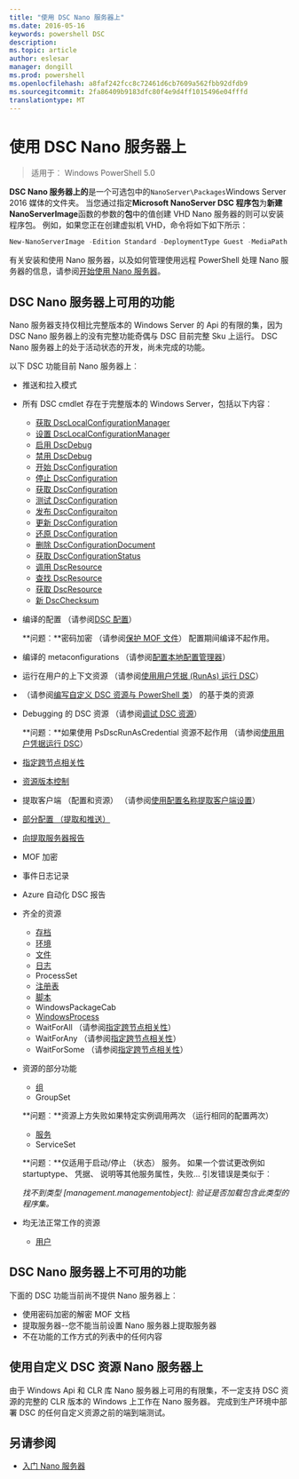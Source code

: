 ```yaml
---
title: "使用 DSC Nano 服务器上"
ms.date: 2016-05-16
keywords: powershell DSC
description: 
ms.topic: article
author: eslesar
manager: dongill
ms.prod: powershell
ms.openlocfilehash: a8faf242fcc8c72461d6cb7609a562fbb92dfdb9
ms.sourcegitcommit: 2fa86409b9183dfc80f4e9d4ff1015496e04fffd
translationtype: MT
---
```

# 使用 DSC Nano 服务器上

> 适用于︰ Windows PowerShell 5.0

**DSC Nano 服务器上的**是一个可选包中的`NanoServer\Packages`Windows Server 2016 媒体的文件夹。 当您通过指定**Microsoft NanoServer DSC 程序包**为**新建 NanoServerImage**函数的参数的**包**中的值创建 VHD Nano 服务器的则可以安装程序包。 例如，如果您正在创建虚拟机 VHD，命令将如下如下所示︰

```powershell
New-NanoServerImage -Edition Standard -DeploymentType Guest -MediaPath f:\ -BasePath .\Base -TargetPath .\Nano1\Nano.vhd -ComputerName Nano1 -Packages Microsoft-NanoServer-DSC-Package
```

有关安装和使用 Nano 服务器，以及如何管理使用远程 PowerShell 处理 Nano 服务器的信息，请参阅[开始使用 Nano 服务器](https://technet.microsoft.com/en-us/library/mt126167.aspx)。


## DSC Nano 服务器上可用的功能

 Nano 服务器支持仅相比完整版本的 Windows Server 的 Api 的有限的集，因为 DSC Nano 服务器上的没有完整功能奇偶与 DSC 目前完整 Sku 上运行。 DSC Nano 服务器上的处于活动状态的开发，尚未完成的功能。
 
 以下 DSC 功能目前 Nano 服务器上︰ 


* 推送和拉入模式

* 所有 DSC cmdlet 存在于完整版本的 Windows Server，包括以下内容︰ 
  * [获取 DscLocalConfigurationManager](https://technet.microsoft.com/en-us/library/dn407378.aspx)
  * [设置 DscLocalConfigurationManager](https://technet.microsoft.com/en-us/library/dn521621.aspx)   
  * [启用 DscDebug](https://technet.microsoft.com/en-us/library/mt517870.aspx)
  * [禁用 DscDebug](https://technet.microsoft.com/en-us/library/mt517872.aspx)       
  * [开始 DscConfiguration](https://technet.microsoft.com/en-us/library/dn521623.aspx)
  * [停止 DscConfiguration](https://technet.microsoft.com/en-us/library/mt143542.aspx)
  * [获取 DscConfiguration](https://technet.microsoft.com/en-us/library/dn407379.aspx)
  * [测试 DscConfiguration](https://technet.microsoft.com/en-us/library/dn407382.aspx)      
  * [发布 DscConfiguraiton](https://technet.microsoft.com/en-us/library/mt517875.aspx) 
  * [更新 DscConfiguration](https://technet.microsoft.com/en-us/library/mt143541.aspx)
  * [还原 DscConfiguration](https://technet.microsoft.com/en-us/library/dn407383.aspx)
  * [删除 DscConfigurationDocument](https://technet.microsoft.com/en-us/library/mt143544.aspx)
  * [获取 DscConfigurationStatus](https://technet.microsoft.com/en-us/library/mt517868.aspx)
  * [调用 DscResource](https://technet.microsoft.com/en-us/library/mt517869.aspx)
  * [查找 DscResource](https://technet.microsoft.com/en-us/library/mt517874.aspx)
  * [获取 DscResource](https://technet.microsoft.com/en-us/library/dn521625.aspx)
  * [新 DscChecksum](https://technet.microsoft.com/en-us/library/dn521622.aspx)    

* 编译的配置 （请参阅[DSC 配置](configurations.md)）

  **问题︰**密码加密 （请参阅[保护 MOF 文件](securemof.md)） 配置期间编译不起作用。

* 编译的 metaconfigurations （请参阅[配置本地配置管理器](metaConfig.md)）

* 运行在用户的上下文资源 （请参阅[使用用户凭据 (RunAs) 运行 DSC](runAsUser.md)）

* （请参阅[编写自定义 DSC 资源与 PowerShell 类](authoringResourceClass.md)） 的基于类的资源

* Debugging 的 DSC 资源 （请参阅[调试 DSC 资源](debugresource.md)）
  
  **问题︰**如果使用 PsDscRunAsCredential 资源不起作用 （请参阅[使用用户凭据运行 DSC](runAsUser.md)）

* [指定跨节点相关性](crossNodeDependencies.md) 

* [资源版本控制](sxsResource.md)

* 提取客户端 （配置和资源） （请参阅[使用配置名称提取客户端设置](pullClientConfigNames.md)）

* [部分配置 （提取和推送）](partialConfigs.md)

* [向提取服务器报告](reportServer.md) 

* MOF 加密

* 事件日志记录

* Azure 自动化 DSC 报告

* 齐全的资源
  * [存档](archiveResource.md)
  * [环境](environmentResource.md)
  * [文件](fileResource.md)
  * [日志](logResource.md)
  * ProcessSet
  * [注册表](registryResource.md)
  * [脚本](scriptResource.md)
  * WindowsPackageCab
  * [WindowsProcess](windowsProcessResource.md)
  * WaitForAll （请参阅[指定跨节点相关性](crossNodeDependencies.md)）
  * WaitForAny （请参阅[指定跨节点相关性](crossNodeDependencies.md)）
  * WaitForSome （请参阅[指定跨节点相关性](crossNodeDependencies.md)）

* 资源的部分功能
  * [组](groupResource.md)
  * GroupSet
  
  **问题︰**资源上方失败如果特定实例调用两次 （运行相同的配置两次）
  
  * [服务](serviceResource.md)
  * ServiceSet
  
  **问题︰**仅适用于启动/停止 （状态） 服务。 如果一个尝试更改例如 startuptype、 凭据、 说明等其他服务属性，失败... 引发错误是类似于︰
  
  *找不到类型 [management.managementobject]: 验证是否加载包含此类型的程序集。*
  
* 均无法正常工作的资源
  * [用户](userResource.md)
  

## DSC Nano 服务器上不可用的功能

下面的 DSC 功能当前尚不提供 Nano 服务器上︰

* 使用密码加密的解密 MOF 文档 
* 提取服务器--您不能当前设置 Nano 服务器上提取服务器
* 不在功能的工作方式的列表中的任何内容

## 使用自定义 DSC 资源 Nano 服务器上
 
由于 Windows Api 和 CLR 库 Nano 服务器上可用的有限集，不一定支持 DSC 资源的完整的 CLR 版本的 Windows 上工作在 Nano 服务器。 完成到生产环境中部署 DSC 的任何自定义资源之前的端到端测试。

## 另请参阅
- [入门 Nano 服务器](https://technet.microsoft.com/en-us/library/mt126167.aspx)


